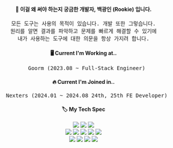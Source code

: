 <div align="center">
  
<h4>📑 이걸 왜 써야 하는지 궁금한 개발자, <strong>백광인 (Rookie)</strong> 입니다. </h4>

<pre>모든 도구는 사용의 목적이 있습니다. 개발 또한 그렇습니다.
원리를 알면 결과를 파악하고 문제를 빠르게 해결할 수 있기에
내가 사용하는 도구에 대한 의문을 항상 가지려 합니다.</pre>

<h4>🖥 Current I'm Working at..</h4>
<pre>
  Goorm (2023.08 ~ Full-Stack Engineer)
</pre>

<h4>🔥 Current I'm Joined in..</h4>
<pre>
  Nexters (2024.01 ~ 2024.08 24th, 25th FE Developer)
</pre>

<h4>🏷 My Tech Spec</h4>

<img src="https://img.shields.io/badge/Javascript-F7DF1E?style=for-the-badge&logo=Javascript&logoColor=white"/>
<img src="https://img.shields.io/badge/Typescript-007ACC?style=for-the-badge&logo=Typescript&logoColor=white"/>
<img src="https://img.shields.io/badge/Python-3776AB?style=for-the-badge&logo=Python&logoColor=white"/>
<br/>

<img src="https://img.shields.io/badge/React-61DAFB?style=for-the-badge&logo=React&logoColor=white"/>
<img src="https://img.shields.io/badge/Next.js-000000?style=for-the-badge&logo=Next.js&logoColor=white"/>
<img src="https://img.shields.io/badge/nestjs-E0234E?style=for-the-badge&logo=nestjs&logoColor=white">
<img src="https://img.shields.io/badge/Express-000000?style=for-the-badge&logo=Express&logoColor=white"/>
<img src="https://img.shields.io/badge/React_Query-FF4154?style=for-the-badge&logo=React-Query&logoColor=white"/>
<br/>  

<img src="https://img.shields.io/badge/MySQL-4479A1?style=for-the-badge&logo=MySQL&logoColor=white"/>
<img src="https://img.shields.io/badge/postgresql-4169E1?style=for-the-badge&logo=postgresql&logoColor=white">
<img src="https://img.shields.io/badge/Redis-DC382D?style=for-the-badge&logo=Redis&logoColor=white"/>
<img src="https://img.shields.io/badge/MongoDB-47A248?style=for-the-badge&logo=MongoDB&logoColor=white"/>

</div>

